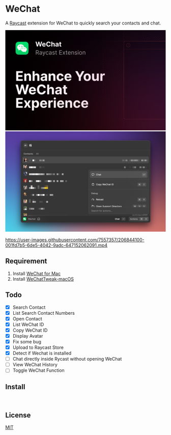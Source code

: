 # WeChat

A [Raycast](https://www.raycast.com) extension for WeChat to quickly search your contacts and chat.

![WeChat](./metadata/cover.png)
![WeChat Showcase](./metadata/showcase.png)

https://user-images.githubusercontent.com/7557357/206844100-001fd7b5-6de5-4042-9adc-647152062091.mp4

## Requirement

1. Install [WeChat for Mac](https://www.wechat.com) 
2. Install [WeChatTweak-macOS](https://github.com/Sunnyyoung/WeChatTweak-macOS) 

## Todo

- [x] Search Contact
- [x] List Search Contact Numbers
- [x] Open Contact
- [x] List WeChat ID
- [x] Copy WeChat ID
- [x] Display Avatar
- [x] Fix some bug
- [x] Upload to Raycast Store
- [x] Detect if Wechat is installed
- [ ] Chat directly inside Rycast without opening WeChat
- [ ] View WeChat History
- [ ] Toggle WeChat Function

## Install

<a href="https://www.raycast.com/raffeyang/wechat"><img src="https://www.raycast.com/raffeyang/wechat/install_button@2x.png" height="64" style="height: 64px;" alt=""></a>

## License

[MIT](LICENSE)
